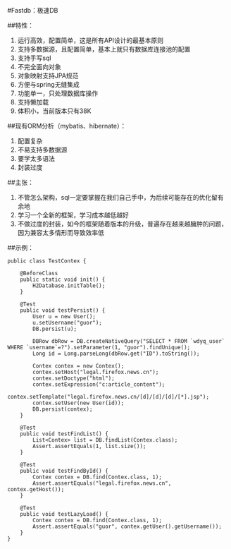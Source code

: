 #Fastdb：极速DB


##特性：


1. 运行高效，配置简单，这是所有API设计的最基本原则
2. 支持多数据源，且配置简单，基本上就只有数据库连接池的配置
3. 支持手写sql
4. 不完全面向对象
5. 对象映射支持JPA规范
6. 方便与spring无缝集成
7. 功能单一，只处理数据库操作
8. 支持懒加载
9. 体积小，当前版本只有38K


##现有ORM分析（mybatis、hibernate）：


1. 配置复杂
2. 不易支持多数据源
3. 要学太多语法
4. 封装过度


##主张：


1. 不管怎么架构，sql一定要掌握在我们自己手中，为后续可能存在的优化留有余地
2. 学习一个全新的框架，学习成本越低越好
3. 不做过度的封装，如今的框架随着版本的升级，普遍存在越来越臃肿的问题，因为兼容太多情形而导致效率低


##示例：


    public class TestContex {

		@BeforeClass
		public static void init() {
			H2Database.initTable();
		}

		@Test
		public void testPersist() {
			User u = new User();
			u.setUsername("guor");
			DB.persist(u);
	
			DBRow dbRow = DB.createNativeQuery("SELECT * FROM `wdyq_user` WHERE `username`=?").setParameter(1, "guor").findUnique();
			Long id = Long.parseLong(dbRow.get("ID").toString());
	
			Contex contex = new Contex();
			contex.setHost("legal.firefox.news.cn");
			contex.setDoctype("html");
			contex.setExpression("c:article_content");
			contex.setTemplate("legal.firefox.news.cn/[d]/[d]/[d]/[*].jsp");
			contex.setUser(new User(id));
			DB.persist(contex);
		}

		@Test
		public void testFindList() {
			List<Contex> list = DB.findList(Contex.class);
			Assert.assertEquals(1, list.size());
		}

		@Test
		public void testFindById() {
			Contex contex = DB.find(Contex.class, 1);
			Assert.assertEquals("legal.firefox.news.cn", contex.getHost());
		}

		@Test
		public void testLazyLoad() {
			Contex contex = DB.find(Contex.class, 1);
			Assert.assertEquals("guor", contex.getUser().getUsername());
		}
	}